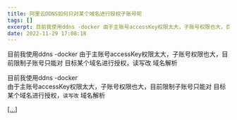 ```yaml
---
title: 阿里云DDNS如何只对某个域名进行授权子账号呢
tags: []
excerpt: 目前我使用ddns -docker 由于主账号accessKey权限太大，子账号权限也大，目前限制子账号只能对  目标某个域名进行授权，读写改 域名解析
date: 2022-11-29 17:08:18
---
```


目前我使用ddns -docker 由于主账号accessKey权限太大，子账号权限也大，目前限制子账号只能对 目标某个域名进行授权，读写改 域名解析
<!-- more -->
目前我使用ddns -docker  
由于主账号accessKey权限太大，子账号权限也大，目前限制子账号只能对 目标某个域名进行授权，`读写改` 域名解析

  

[\[...\]](https://b.qqfirst.com/%E6%95%99%E7%A8%8B/469.html "阿里云DDNS如何只对某个域名进行授权子账号呢")